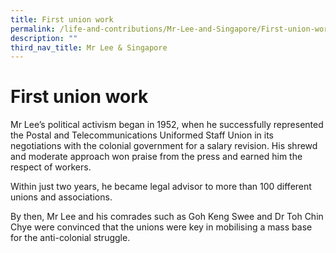 ```yaml
---
title: First union work
permalink: /life-and-contributions/Mr-Lee-and-Singapore/First-union-work
description: ""
third_nav_title: Mr Lee & Singapore
---
```

# First union work #

Mr Lee’s political activism began in 1952, when he successfully represented the Postal and Telecommunications Uniformed Staff Union in its negotiations with the colonial government for a salary revision. His shrewd and moderate approach won praise from the press and earned him the respect of workers.


Within just two years, he became legal advisor to more than 100 different unions and associations.


By then, Mr Lee and his comrades such as Goh Keng Swee and Dr Toh Chin Chye were convinced that the unions were key in mobilising a mass base for the anti-colonial struggle.
